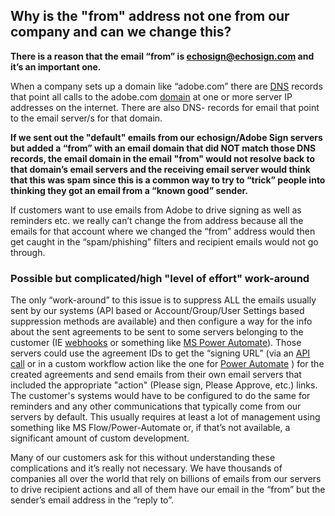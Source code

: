 ## Why is the "from" address not one from our company and can we change this?

**There is a reason that the email “from” is [echosign@echosign.com](mailto:echosign@echosign.com) and it’s an important one.**

When a company sets up a domain like “adobe.com” there are [DNS](https://en.wikipedia.org/wiki/Domain_Name_System) records that point all calls to the adobe.com [domain](https://en.wikipedia.org/wiki/Domain_name) at one or more server IP addresses on the internet. There are also DNS- records for email that point to the email server/s for that domain.

**If we sent out the "default" emails from our echosign/Adobe Sign servers but added a “from” with an email domain that did NOT match those DNS records, the email domain in the email "from" would not resolve back to that domain’s email servers and the receiving email server would think that this was spam since this is a common way to try to “trick” people into thinking they got an email from a “known good” sender.**

 If customers want to use emails from Adobe to drive signing as well as reminders etc. we really can’t change the from address because all the emails for that account where we changed the “from” address would then get caught in the “spam/phishing” filters and recipient emails would not go through.

### Possible but complicated/high "level of effort" work-around

The only “work-around” to this issue is to suppress ALL the emails usually sent by our systems (API based or Account/Group/User Settings based suppression methods are available) and then configure a way for the info about the sent agreements to be sent to some servers belonging to the customer (IE [webhooks](https://helpx.adobe.com/sign/using/adobe-sign-webhooks-api.html) or something like [MS Power Automate](https://docs.microsoft.com/en-us/connectors/adobesign/#when-a-new-agreement-is-created)). Those servers could use the agreement IDs to get the “signing URL” (via an [API call](https://documenter.getpostman.com/view/14752/Szf54VPJ?version=latest#9da8435e-4872-44ae-916d-a05435ba798a) or in a custom workflow action like the one for [Power Automate](https://docs.microsoft.com/en-us/connectors/adobesign/#retrieve-the-signing-url) ) for the created agreements and send emails from their own email servers that included the appropriate "action" (Please sign, Please Approve, etc.) links. The customer's systems would have to be configured to do the same for reminders and any other communications that typically come from our servers by default. This usually requires at least a lot of management using something like MS Flow/Power-Automate or, if that’s not available, a significant amount of custom development.

 Many of our customers ask for this  without understanding these complications and it’s really not necessary. We have thousands of companies all over the world that rely on billions of emails from our servers to drive recipient actions and all of them have our email in the “from” but the sender’s email address in the “reply to”.

